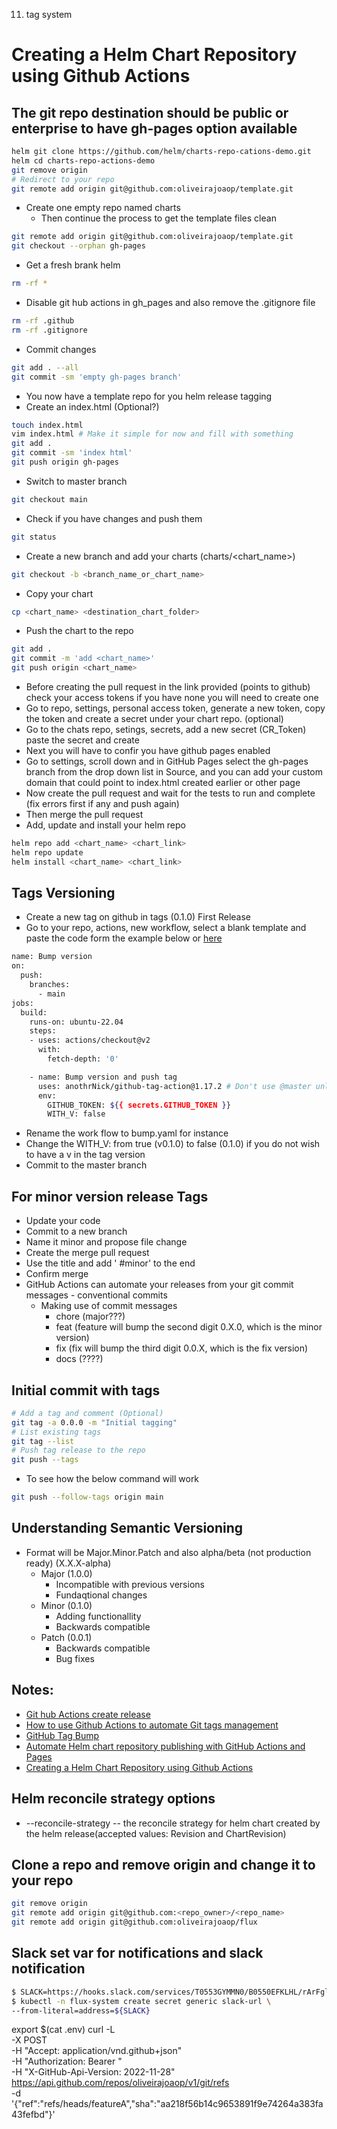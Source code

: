 11) tag system

# Creating a Helm Chart Repository using Github Actions

## The git repo destination should be public or enterprise to have gh-pages option available

```bash
helm git clone https://github.com/helm/charts-repo-cations-demo.git
helm cd charts-repo-actions-demo
git remove origin
# Redirect to your repo
git remote add origin git@github.com:oliveirajoaop/template.git
```

- Create one empty repo named charts
  - Then continue the process to get the template files clean

```bash
git remote add origin git@github.com:oliveirajoaop/template.git
git checkout --orphan gh-pages
```

- Get a fresh brank helm

```bash
rm -rf *
```

- Disable git hub actions in gh_pages and also remove the .gitignore file

```bash
rm -rf .github
rm -rf .gitignore
```

- Commit changes

```bash
git add . --all
git commit -sm 'empty gh-pages branch'
```

- You now have a template repo for you helm release tagging
- Create an index.html (Optional?)

```bash
touch index.html
vim index.html # Make it simple for now and fill with something
git add .
git commit -sm 'index html'
git push origin gh-pages
```

- Switch to master branch

```bash
git checkout main
```

- Check if you have changes and push them

```bash
git status
```

- Create a new branch and add your charts (charts/<chart_name>)

```bash
git checkout -b <branch_name_or_chart_name>
```

- Copy your chart

```bash
cp <chart_name> <destination_chart_folder>
```

- Push the chart to the repo

```bash
git add .
git commit -m 'add <chart_name>'
git push origin <chart_name>
```

- Before creating the pull request in the link provided (points to github) check your access tokens if you have none you will need to create one
- Go to repo, settings, personal access token, generate a new token, copy the token and create a secret under your chart repo. (optional)
- Go to the chats repo, setings, secrets, add a new secret (CR_Token) paste the secret and create
- Next you will have to confir you have github pages enabled
- Go to settings, scroll down and in GitHub Pages select the gh-pages branch from the drop down list in Source, and you can add your custom domain that could point to index.html created earlier or other page
- Now create the pull request and wait for the tests to run and complete (fix errors first if any and push again)
- Then merge the pull request
- Add, update and install your helm repo

```bash
helm repo add <chart_name> <chart_link>
helm repo update
helm install <chart_name> <chart_link>
```

## Tags Versioning

- Create a new tag on github in tags (0.1.0) First Release
- Go to your repo, actions, new workflow, select a blank template and paste the code form the example below or [here](https://github.com/marketplace/actions/github-tag-bump)

```bash
name: Bump version
on:
  push:
    branches:
      - main
jobs:
  build:
    runs-on: ubuntu-22.04
    steps:
    - uses: actions/checkout@v2
      with:
        fetch-depth: '0'

    - name: Bump version and push tag
      uses: anothrNick/github-tag-action@1.17.2 # Don't use @master unless you're happy to test the latest version
      env:
        GITHUB_TOKEN: ${{ secrets.GITHUB_TOKEN }}
        WITH_V: false
```

- Rename the work flow to bump.yaml for instance
- Change the WITH_V: from true (v0.1.0) to false (0.1.0) if you do not wish to have a v in the tag version
- Commit to the master branch

## For minor version release Tags

- Update your code
- Commit to a new branch
- Name it minor and propose file change
- Create the merge pull request
- Use the title and add ' #minor' to the end
- Confirm merge
- GitHub Actions can automate your releases from your git commit messages - conventional commits
  - Making use of commit messages
    - chore (major???)
    - feat (feature will bump the second digit 0.X.0, which is the minor version)
    - fix (fix will bump the third digit 0.0.X, which is the fix version)
    - docs (????)

## Initial commit with tags

```bash
# Add a tag and comment (Optional)
git tag -a 0.0.0 -m "Initial tagging"
# List existing tags
git tag --list
# Push tag release to the repo
git push --tags
```

- To see how the below command will work

```bash
git push --follow-tags origin main
```

## Understanding Semantic Versioning

- Format will be Major.Minor.Patch and also alpha/beta (not production ready) (X.X.X-alpha)
  - Major (1.0.0)
    - Incompatible with previous versions
    - Fundaqtional changes
  - Minor (0.1.0)
    - Adding functionallity
    - Backwards compatible
  - Patch (0.0.1)
    - Backwards compatible
    - Bug fixes

## Notes:

- [Git hub Actions create release](https://github.com/actions/create-release)
- [How to use Github Actions to automate Git tags management](https://www.youtube.com/watch?v=luUNsPKry3I)
- [GitHub Tag Bump](https://github.com/marketplace/actions/github-tag-bump)
- [Automate Helm chart repository publishing with GitHub Actions and Pages](https://www.youtube.com/watch?v=fX2TWxl64yQ)
- [Creating a Helm Chart Repository using Github Actions](https://www.youtube.com/watch?v=hL-8Jn5RTmw)

## Helm reconcile strategy options

- --reconcile-strategy        -- the reconcile strategy for helm chart created by the helm release(accepted values: Revision and ChartRevision)

##  Clone a repo and remove origin and change it to your repo

```bash
git remove origin
git remote add origin git@github.com:<repo_owner>/<repo_name>
git remote add origin git@github.com:oliveirajoaop/flux
```

## Slack set var for notifications and slack notification

```bash
$ SLACK=https://hooks.slack.com/services/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
$ kubectl -n flux-system create secret generic slack-url \
--from-literal=address=${SLACK}
```


export $(cat .env)
curl -L \
  -X POST \
  -H "Accept: application/vnd.github+json" \
  -H "Authorization: Bearer <YOUR-TOKEN>"\
  -H "X-GitHub-Api-Version: 2022-11-28" \
  https://api.github.com/repos/oliveirajoaop/v1/git/refs \
  -d '{"ref":"refs/heads/featureA","sha":"aa218f56b14c9653891f9e74264a383fa43fefbd"}'

